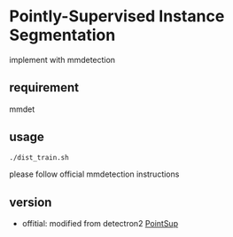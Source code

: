 # Pointly-Supervised Instance Segmentation

implement with mmdetection

## requirement

mmdet

## usage

``` bash
./dist_train.sh
```

please follow official mmdetection instructions

## version

- offitial: modified from detectron2 [PointSup](https://github.com/facebookresearch/detectron2/tree/main/projects/PointSup)